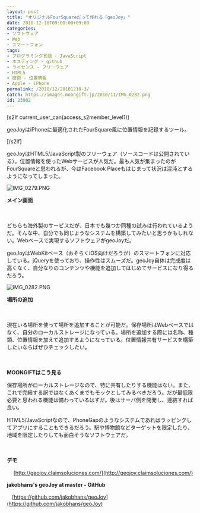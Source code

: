 ```yaml
---
layout: post
title: "オリジナルFourSquareだって作れる「geoJoy」"
date: 2010-12-10T09:00:00+09:00
categories:
- ソフトウェア
- Web
- スマートフォン
tags: 
- プログラミング言語 - JavaScript
- ホスティング - github
- ライセンス - フリーウェア
- HTML5
- 技術 - 位置情報
- Apple - iPhone
permalink: /2010/12/20101210-3/
catch: https://images.moongift.jp/2010/11/IMG_0282.png
id: 23902
---
```

[s2If current\_user\_can(access\_s2member\_level1)]

geoJoyはiPhoneに最適化されたFourSquare風に位置情報を記録するツール。

[/s2If]  

geoJoyはHTML5/JavaScript製のフリーウェア（ソースコードは公開されている）。位置情報を使ったWebサービスが人気だ。最も人気が集まったのがFourSquareと思われるが、今はFacebook Placeもはじまって状況は混沌とするようになってしまった。

  

![IMG_0279.PNG](https://images.moongift.jp/2010/11/IMG_0279.png)  
  
**メイン画面**

  

　

  

どちらも海外製のサービスだが、日本でも幾つか同種の試みは行われているようだ。そんな中、自分でも同じようなシステムを構築してみたいと思うかもしれない。Webベースで実現するソフトウェアがgeoJoyだ。

  
<!--more-->

geoJoyはWebKitベース（おそらくiOS向けだろうが）のスマートフォンに対応している。jQueryを使っており、操作性はスムーズだ。geoJoy自体は完成度は高くなく、自分なりのコンテンツや機能を追加してはじめてサービスになり得るだろう。

  

![IMG_0282.PNG](https://images.moongift.jp/2010/11/IMG_0282.png)  
  
**場所の追加**

  

　

  

現在いる場所を使って場所を追加することが可能だ。保存場所はWebベースではなく、自分のローカルストレージになっている。場所を追加する際には名称、種類、位置情報を加えて追加するようになっている。位置情報共有サービスを構築したいならばぜひチェックしたい。

  

　

  
  
  

**MOONGIFTはこう見る**

  

保存場所がローカルストレージなので、特に共有したりする機能はない。また、これで完結する訳ではなくあくまでもモックとしてみるべきだろう。だが最低限必要と思われる機能は備わっているはずだ。後はサーバ側を開発し、連結すれば良い。

  

HTML5/JavaScriptなので、PhoneGapのようなシステムであればラッピングしてアプリにすることもできるだろう。駅や博物館などターゲットを限定したり、地域を限定したりしても面白そうなソフトウェアだ。

  

　

  

**デモ**  
  
　 [http://geojoy.claimsoluciones.com/](http://geojoy.claimsoluciones.com/)

  

**jakobhans's geoJoy at master - GitHub**  
  
　[https://github.com/jakobhans/geoJoy](https://github.com/jakobhans/geoJoy)

  
